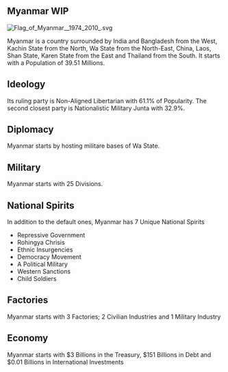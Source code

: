 ## Myanmar WIP

![Flag_of_Myanmar__1974_2010_.svg](uploads/1739438291771f60b926de6576ddb850/Flag_of_Myanmar__1974_2010_.svg.png)

Myanmar is a country surrounded by India and Bangladesh from the West, Kachin State from the North, Wa State from the North-East, China, Laos, Shan State, Karen State from the East and Thailand from the South. It starts with a Population of 39.51 Millions.

## Ideology

Its ruling party is Non-Aligned Libertarian with 61.1% of Popularity. The second closest party is Nationalistic Military Junta with 32.9%.

## Diplomacy

Myanmar starts by hosting militare bases of Wa State.

## Military

Myanmar starts with 25 Divisions.

## National Spirits

In addition to the default ones, Myanmar has 7 Unique National Spirits

- Repressive Government
- Rohingya Chrisis
- Ethnic Insurgencies
- Democracy Movement
- A Political Military
- Western Sanctions
- Child Soldiers

## Factories

Myanmar starts with 3 Factories; 2 Civilian Industries and 1 Military Industry

## Economy

Myanmar starts with $3 Billions in the Treasury, $151 Billions in Debt and $0.01 Billions in International Investments
